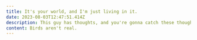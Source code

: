 ```yaml
---
title: It's your world, and I'm just living in it.
date: 2023-08-03T12:47:51.414Z
description: This guy has thoughts, and you're gonna catch these thoughts.
content: B﻿irds aren't real.
---
```

